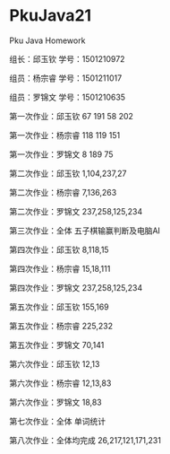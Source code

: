 ﻿# PkuJava21
Pku Java Homework
<html>
<p>组长：邱玉钦  学号：1501210972</p>
<p>组员：杨宗睿  学号：1501211017</p>
<p>组员：罗锦文  学号：1501210635</p>
<p>第一次作业：邱玉钦 67 191 58 202</p>
<p>第一次作业：杨宗睿 118 119 151</p>
<p>第一次作业：罗锦文 8 189 75</p>

<p>第二次作业：邱玉钦 1,104,237,27</p>
<p>第二次作业：杨宗睿 7,136,263</p>
<p>第二次作业：罗锦文 237,258,125,234</p>

<p>第三次作业：全体 五子棋输赢判断及电脑AI</p>

<p>第四次作业：邱玉钦 8,118,15</p>
<p>第四次作业：杨宗睿 15,18,111</p>
<p>第四次作业：罗锦文 237,258,125,234</p>

<p>第五次作业：邱玉钦 155,169</p>
<p>第五次作业：杨宗睿 225,232</p>
<p>第五次作业：罗锦文 70,141</p>

<p>第六次作业：邱玉钦 12,13</p>
<p>第六次作业：杨宗睿 12,13,83</p>
<p>第六次作业：罗锦文 18,83</p>

<p>第七次作业：全体 单词统计</p>

<p>第八次作业：全体均完成 26,217,121,171,231</p>
</html>
